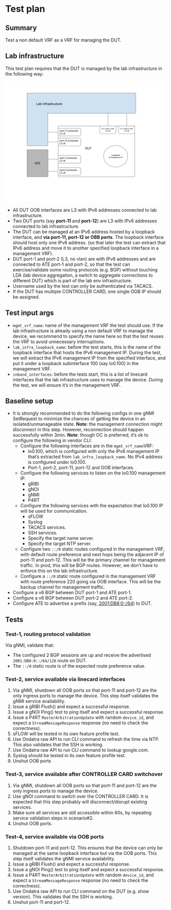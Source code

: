 # Test plan

## Summary

Test a non default VRF as a VRF for managing the DUT.

## Lab infrastructure

This test plan requires that the DUT is managed by the lab infrastructure in the following way:

![lab_infra](lab_infra.png)

*   All DUT OOB interfaces are L3 with IPv6 addresses connected to lab infrastructure.
*   Two DUT ports (say **port-11** and **port-12**) are L3 with IPv6 addresses connected to lab infrastructure.
*   The DUT can be managed at an IPv6 address hosted by a loopback interface, and **via port-11, port-12 or OBB ports**. The loopback interface should host only one IPv6 address. (so that later the test can extract that IPv6 address and move it to another specified loopback interface in a management VRF).
*   DUT port-1 and port-2 (L3, no vlan) are with IPv6 addresses and are connected to ATE port-1 and port-2, so that the test can exercise/validate some routing protocols (e.g. BGP) without touching LDA (lab device aggregation, a switch to aggregate connections to different DUT) which is part of the lab env infrastructure.
*   Username used by the test can only be authenticated via TACACS.
*   If the DUT has multiple CONTROLLER CARD, one single OOB IP should be assigned.

## Test input args

*   `mgmt_vrf_name`: name of the management VRF the test should use. If the lab infrastructure is already using a non default VRF to manage the device, we recommend to specify the name here so that the test reuses the VRF to avoid unnecessary interruptions.
*   `lab_infra_loopback_name`: before the test starts, this is the name of the loopback interface that hosts the IPv6 management IP. During the test, we will extract the IPv6 management IP from the specified interface, and  put it under a loopback subinterface 100 (say lo0.100) in the management VRF.
*   `inband_interfaces`: before the tests start, this is a list of linecard interfaces that the lab infrastructure uses to manage the device. During the test, we will ensure it’s in the management VRF.

## Baseline setup

*   It is strongly recommended to do the following configs in one gNMI SetRequest to minimize the chances of getting the device in an isolated/unmanageable state. **Note**: the management connection might disconnect in this step. However, reconnection should happen successfully within 3min. **Note**: though OC is preferred, it’s ok to configure the following in vendor CLI:
    *   Configure the following interfaces are in the `mgmt_vrf_name`VRF:
        *   lo0.100, which is configured with only the IPv6 management IP that’s extracted from `lab_infra_loopback_name`. No IPv4 address is configured under lo0.100.
        *   Port-1, port-2, port-11, port-12 and OOB interfaces.
    *   Configure the following services to listen on the lo0.100 management IP.
        *   gRIBI
        *   gNOI
        *   gNMI
        *   P4RT
    *   Configure the following services with the expectation that lo0.100 IP will be used for communication.
        *   sFLOW
        *   Syslog
        *   TACACS services.
        *   SSH services.
        *   Specify the target name server.
        *   Specify the target NTP server.
    *   Configure two `::/0` static routes configured in the management VRF, with default route preference and next hops being the adjacent IP of port-11 and port-12. This will be the primary channel for management traffic. In prod, this will be BGP routes. However, we don’t have to enforce this on the lab infrastructure.
    *   Configure a `::/0` static route configured in the management VRF with route preference 220 going via OOB interface. This will be the backup channel for management traffic.
*   Configure a v6 BGP between DUT port-1 and ATE port-1.
*   Configure a v6 BGP between DUT port-2 and ATE port-2.
*   Configure ATE to advertise a prefix (say, [2001:DB8:0::/64](https://github.com/openconfig/featureprofiles/blob/main/CONTRIBUTING.md#ipv6)) to DUT.

## Tests

### Test-1, routing protocol validation

Via gNMI, validate that:

*   The configured 2 BGP sessions are up and receive the advertised `2001:DB8:0::/64/126` route on DUT.
*   The `::/0` static route is of the expected route preference value.

### Test-2, service available via linecard interfaces

1.  Via gNMI, shutdown all OOB ports so that port-11 and port-12 are the only ingress ports to manage the device. This step itself validates the gNMI service availability.
2.  Issue a gRIBI Flush() and expect a successful response.
3.  Issue a gNOI Ping() test to ping itself and expect a successful response.
4.  Issue a P4RT `MasterArbitrationUpdate` with random `device_id`, and expect a `StreamMessageResponse` response (no need to check the correctness).
5.  sFLOW will be tested in its own feature profile test.
6.  Use Ondatra raw API to run CLI command to refresh the time via NTP.  This also validates that the SSH is working.
7.  Use Ondatra raw API to run CLI command to lookup google.com.
8.  Syslog should be tested in its own feature profile test.
9.  Unshut OOB ports

### Test-3, service available after CONTROLLER CARD switchover

1.  Via gNMI, shutdown all OOB ports so that port-11 and port-12 are the only ingress ports to manage the device.
2.  Use gNOI command to switch over the CONTROLLER CARD. It is expected that this step probably will disconnect/disrupt existing services.
3.  Make sure all services are still accessible within 60s, by repeating service validation steps in scenario#2.
4.  Unshut OOB ports.

### Test-4, service available via OOB ports

1.  Shutdown port-11 and port-12. This ensures that the device can only be managed at the same loopback interface but via the OOB ports. This step itself validates the gNMI service availability.
2.  Issue a gRIBI Flush() and expect a successful response.
3.  Issue a gNOI Ping() test to ping itself and expect a successful response.
4.  Issue a P4RT `MasterArbitrationUpdate` with random `device_id`, and expect a `StreamMessageResponse` response (no need to check the correctness).
5.  Use Ondatra raw API to run CLI command on the DUT (e.g. show version). This validates that the SSH is working.
6.  Unshut port-11 and port-12.
